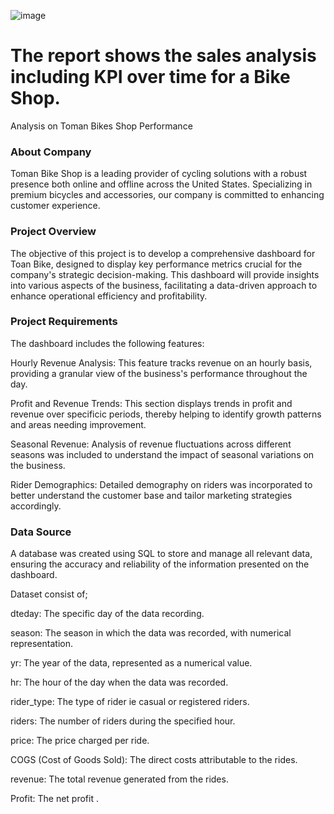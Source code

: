 ![image](https://github.com/user-attachments/assets/6c9b41b6-ac52-4825-a611-53872c3e107f)

# The report shows the sales analysis including KPI over time for a Bike Shop.
Analysis on Toman Bikes Shop Performance 

### About Company
Toman Bike Shop is a leading provider of cycling solutions with a robust presence both online and offline across the United States. Specializing in premium bicycles and accessories, our company is committed to enhancing customer experience.

### Project Overview
The objective of this project is to develop a comprehensive dashboard for Toan Bike, designed to display key performance metrics crucial for the company's strategic decision-making. This dashboard will provide insights into various aspects of the business, facilitating a data-driven approach to enhance operational efficiency and profitability.

### Project Requirements
The dashboard includes the following features:

Hourly Revenue Analysis: This feature tracks revenue on an hourly basis, providing a granular view of the business's performance throughout the day.

Profit and Revenue Trends: This section displays trends in profit and revenue over specificic periods, thereby helping to identify growth patterns and areas needing improvement.

Seasonal Revenue: Analysis of revenue fluctuations across different seasons was included to understand the impact of seasonal variations on the business.

Rider Demographics: Detailed demography on riders was incorporated to better understand the customer base and tailor marketing strategies accordingly.

### Data Source
A database was created using SQL to store and manage all relevant data, ensuring the accuracy and reliability of the information presented on the dashboard.

Dataset consist of;

dteday: The specific day of the data recording.

season: The season in which the data was recorded, with numerical representation.

yr: The year of the data, represented as a numerical value.

hr: The hour of the day when the data was recorded.

rider_type: The type of rider ie casual or registered riders.

riders: The number of riders during the specified hour.

price: The price charged per ride.

COGS (Cost of Goods Sold): The direct costs attributable to the rides.

revenue: The total revenue generated from the rides.

Profit: The net profit .

